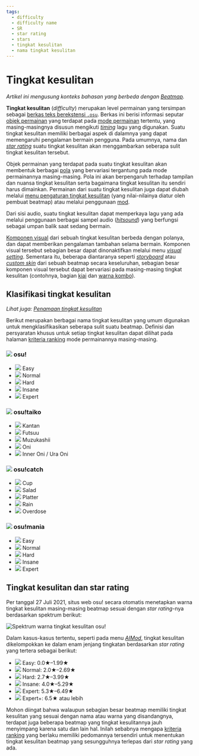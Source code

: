 ```yaml
---
tags:
  - difficulty
  - difficulty name
  - SR
  - star rating
  - stars
  - tingkat kesulitan
  - nama tingkat kesulitan
---
```


# Tingkat kesulitan

*Artikel ini mengusung konteks bahasan yang berbeda dengan [Beatmap](/wiki/Beatmap).*

**Tingkat kesulitan** (*difficulty*) merupakan level permainan yang tersimpan sebagai [berkas teks berekstensi `.osu`](/wiki/Client/File_formats/osu_(file_format)). Berkas ini berisi informasi seputar [objek permainan](/wiki/Gameplay/Hit_object) yang terdapat pada [mode permainan](/wiki/Game_mode) tertentu, yang masing-masingnya disusun mengikuti [*timing*](/wiki/Client/Beatmap_editor/Timing) lagu yang digunakan. Suatu tingkat kesulitan memiliki berbagai aspek di dalamnya yang dapat memengaruhi pengalaman bermain pengguna. Pada umumnya, nama dan [*star rating*](/wiki/Beatmap/Star_rating) suatu tingkat kesulitan akan menggambarkan seberapa sulit tingkat kesulitan tersebut.

Objek permainan yang terdapat pada suatu tingkat kesulitan akan membentuk berbagai [pola](/wiki/Beatmap/Pattern) yang bervariasi tergantung pada mode permainannya masing-masing. Pola ini akan berpengaruh terhadap tampilan dan nuansa tingkat kesulitan serta bagaimana tingkat kesulitan itu sendiri harus dimainkan. Permainan dari suatu tingkat kesulitan juga dapat diubah melalui [menu pengaturan tingkat kesulitan](/wiki/Client/Beatmap_editor/Song_setup#difficulty) (yang nilai-nilainya diatur oleh pembuat beatmap) atau melalui penggunaan [mod](/wiki/Gameplay/Game_modifier).

Dari sisi audio, suatu tingkat kesulitan dapat memperkaya lagu yang ada melalui penggunaan berbagai sampel audio ([*hitsound*](/wiki/Beatmapping/Hitsound)) yang berfungsi sebagai umpan balik saat sedang bermain.

[Komponen visual](/wiki/Beatmap) dari sebuah tingkat kesulitan berbeda dengan polanya, dan dapat memberikan pengalaman tambahan selama bermain. Komponen visual tersebut sebagian besar dapat dinonaktifkan melalui menu [*visual setting*](/wiki/Client/Interface/Visual_settings). Sementara itu, beberapa diantaranya seperti [*storyboard*](/wiki/Storyboard) atau [*custom skin*](/wiki/Skinning) dari sebuah beatmap secara keseluruhan, sebagian besar komponen visual tersebut dapat bervariasi pada masing-masing tingkat kesulitan (contohnya, bagian [kiai](/wiki/Gameplay/Kiai_time) dan [warna kombo](/wiki/Beatmapping/Combo_colour)).

## Klasifikasi tingkat kesulitan

*Lihat juga: [Penamaan tingkat kesulitan](/wiki/Ranking_criteria/Difficulty_naming)*

Berikut merupakan berbagai nama tingkat kesulitan yang umum digunakan untuk mengklasifikasikan seberapa sulit suatu beatmap. Definisi dan persyaratan khusus untuk setiap tingkat kesulitan dapat dilihat pada halaman [kriteria ranking](/wiki/Ranking_criteria) mode permainannya masing-masing.

### ![](/wiki/shared/mode/osu.png) osu!

- ![](/wiki/shared/diff/easy-o.png?20211215) Easy
- ![](/wiki/shared/diff/normal-o.png?20211215) Normal
- ![](/wiki/shared/diff/hard-o.png?20211215) Hard
- ![](/wiki/shared/diff/insane-o.png?20211215) Insane
- ![](/wiki/shared/diff/expert-o.png?20211215) Expert

### ![](/wiki/shared/mode/taiko.png) osu!taiko

- ![](/wiki/shared/diff/easy-t.png?20211215) Kantan
- ![](/wiki/shared/diff/normal-t.png?20211215) Futsuu
- ![](/wiki/shared/diff/hard-t.png?20211215) Muzukashii
- ![](/wiki/shared/diff/insane-t.png?20211215) Oni
- ![](/wiki/shared/diff/expert-t.png?20211215) Inner Oni / Ura Oni

### ![](/wiki/shared/mode/catch.png) osu!catch

- ![](/wiki/shared/diff/easy-c.png?20211215) Cup
- ![](/wiki/shared/diff/normal-c.png?20211215) Salad
- ![](/wiki/shared/diff/hard-c.png?20211215) Platter
- ![](/wiki/shared/diff/insane-c.png?20211215) Rain
- ![](/wiki/shared/diff/expert-c.png?20211215) Overdose

### ![](/wiki/shared/mode/mania.png) osu!mania

- ![](/wiki/shared/diff/easy-m.png?20211215) Easy
- ![](/wiki/shared/diff/normal-m.png?20211215) Normal
- ![](/wiki/shared/diff/hard-m.png?20211215) Hard
- ![](/wiki/shared/diff/insane-m.png?20211215) Insane
- ![](/wiki/shared/diff/expert-m.png?20211215) Expert

## Tingkat kesulitan dan star rating

Per tanggal 27 Juli 2021, situs web osu! secara otomatis menetapkan warna tingkat kesulitan masing-masing beatmap sesuai dengan *star rating*-nya berdasarkan spektrum berikut:

![Spektrum warna tingkat kesulitan osu!](/wiki/shared/star-rating/spectrum.png)

Dalam kasus-kasus tertentu, seperti pada menu [*AIMod*](/wiki/Client/Beatmap_editor/AiMod), tingkat kesulitan dikelompokkan ke dalam enam jenjang tingkatan berdasarkan *star rating* yang tertera sebagai berikut:

- ![](/wiki/shared/diff/easy-o.png?20211215) Easy: 0.0★–1.99★
- ![](/wiki/shared/diff/normal-o.png?20211215) Normal: 2.0★–2.69★
- ![](/wiki/shared/diff/hard-o.png?20211215) Hard: 2.7★–3.99★
- ![](/wiki/shared/diff/insane-o.png?20211215) Insane: 4.0★–5.29★
- ![](/wiki/shared/diff/expert-o.png?20211215) Expert: 5.3★–6.49★
- ![](/wiki/shared/diff/expertplus-o.png?20211215) Expert+: 6.5★ atau lebih

Mohon diingat bahwa walaupun sebagian besar beatmap memiliki tingkat kesulitan yang sesuai dengan nama atau warna yang disandangnya, terdapat juga beberapa beatmap yang tingkat kesulitannya jauh menyimpang karena satu dan lain hal. Inilah sebabnya mengapa [kriteria ranking](/wiki/Ranking_criteria) yang berlaku memiliki pedomannya tersendiri untuk menentukan tingkat kesulitan beatmap yang sesungguhnya terlepas dari *star rating* yang ada.
